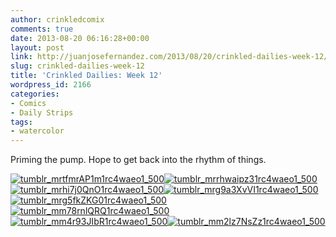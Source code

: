 ```yaml
---
author: crinkledcomix
comments: true
date: 2013-08-20 06:16:28+00:00
layout: post
link: http://juanjosefernandez.com/2013/08/20/crinkled-dailies-week-12/
slug: crinkled-dailies-week-12
title: 'Crinkled Dailies: Week 12'
wordpress_id: 2166
categories:
- Comics
- Daily Strips
tags:
- watercolor
---
```


Priming the pump. Hope to get back into the rhythm of things.

[![tumblr_mrtfmrAP1m1rc4waeo1_500](http://fernandezjuanjose.files.wordpress.com/2013/08/tumblr_mrtfmrap1m1rc4waeo1_500.gif)](http://fernandezjuanjose.files.wordpress.com/2013/08/tumblr_mrtfmrap1m1rc4waeo1_500.gif)[![tumblr_mrrhwaipz31rc4waeo1_500](http://fernandezjuanjose.files.wordpress.com/2013/08/tumblr_mrrhwaipz31rc4waeo1_500.gif)![tumblr_mrhi7j0QnO1rc4waeo1_500](http://fernandezjuanjose.files.wordpress.com/2013/08/tumblr_mrhi7j0qno1rc4waeo1_500.gif)![tumblr_mrg9a3XvVI1rc4waeo1_500](http://fernandezjuanjose.files.wordpress.com/2013/08/tumblr_mrg9a3xvvi1rc4waeo1_500.gif)](http://fernandezjuanjose.files.wordpress.com/2013/08/tumblr_mrrhwaipz31rc4waeo1_500.gif) [![tumblr_mrg5fkZKG01rc4waeo1_500](http://fernandezjuanjose.files.wordpress.com/2013/08/tumblr_mrg5fkzkg01rc4waeo1_500.gif)](http://fernandezjuanjose.files.wordpress.com/2013/08/tumblr_mrg5fkzkg01rc4waeo1_500.gif) [![tumblr_mm78rnlQRQ1rc4waeo1_500](http://fernandezjuanjose.files.wordpress.com/2013/08/tumblr_mm78rnlqrq1rc4waeo1_500.gif)](http://fernandezjuanjose.files.wordpress.com/2013/08/tumblr_mm78rnlqrq1rc4waeo1_500.gif) [![tumblr_mm4r93JIbR1rc4waeo1_500](http://fernandezjuanjose.files.wordpress.com/2013/08/tumblr_mm4r93jibr1rc4waeo1_500.gif)](http://fernandezjuanjose.files.wordpress.com/2013/08/tumblr_mm4r93jibr1rc4waeo1_500.gif)[![tumblr_mm2lz7NsZz1rc4waeo1_500](http://fernandezjuanjose.files.wordpress.com/2013/08/tumblr_mm2lz7nszz1rc4waeo1_500.gif)](http://fernandezjuanjose.files.wordpress.com/2013/08/tumblr_mm2lz7nszz1rc4waeo1_500.gif)
